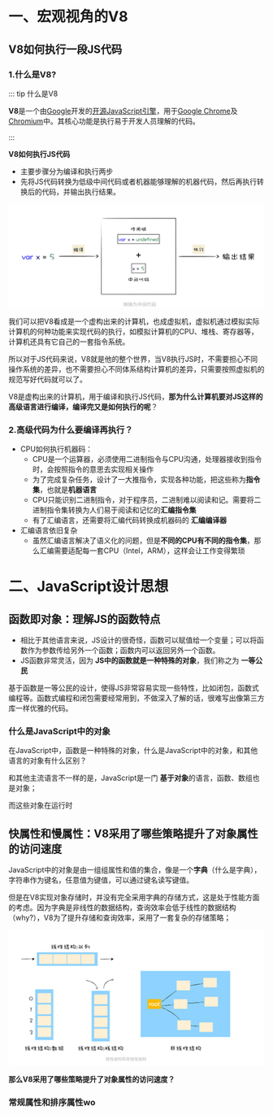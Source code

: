 # 一、宏观视角的V8

## V8如何执行一段JS代码

### 1.什么是V8?

::: tip 什么是V8

**V8**是一个由[Google](https://zh.wikipedia.org/wiki/Google)开发的[开源](https://zh.wikipedia.org/wiki/开源)[JavaScript引擎](https://zh.wikipedia.org/wiki/JavaScript引擎)，用于[Google Chrome](https://zh.wikipedia.org/wiki/Google_Chrome)及[Chromium](https://zh.wikipedia.org/wiki/Chromium)中。其核心功能是执行易于开发人员理解的代码。

:::

**V8如何执行JS代码**

- 主要步骤分为编译和执行两步
- 先将JS代码转换为低级中间代码或者机器能够理解的机器代码，然后再执行转换后的代码，并输出执行结果。

![](./V8/transfer_mid_code.png)

我们可以把V8看成是一个虚构出来的计算机，也成虚拟机，虚拟机通过模拟实际计算机的何种功能来实现代码的执行，如模拟计算机的CPU、堆栈、寄存器等，计算机还具有它自己的一套指令系统。



所以对于JS代码来说，V8就是他的整个世界，当V8执行JS时，不需要担心不同操作系统的差异，也不需要担心不同体系结构计算机的差异，只需要按照虚拟机的规范写好代码就可以了。



V8是虚构出来的计算机，用于编译和执行JS代码，**那为什么计算机要对JS这样的高级语言进行编译，编译完又是如何执行的呢**？



### 2.高级代码为什么要编译再执行？

- CPU如何执行机器码：
  - CPU是一个运算器，必须使用二进制指令与CPU沟通，处理器接收到指令时，会按照指令的意思去实现相关操作
  - 为了完成复杂任务，设计了一大推指令，实现各种功能，把这些称为**指令集**，也就是**机器语言**
  - CPU只能识别二进制指令，对于程序员，二进制难以阅读和记。需要将二进制指令集转换为人们易于阅读和记忆的**汇编指令集**
  - 有了汇编语言，还需要将汇编代码转换成机器码的 **汇编编译器**
- 汇编语言依旧复杂
  - 虽然汇编语言解决了语义化的问题，但是**不同的CPU有不同的指令集**，那么汇编需要适配每一套CPU（Intel，ARM），这样会让工作变得繁琐

# 二、JavaScript设计思想

## 函数即对象：理解JS的函数特点

- 相比于其他语言来说，JS设计的很奇怪，函数可以赋值给一个变量；可以将函数作为参数传给另外一个函数；函数内可以返回另外一个函数。
- JS函数非常灵活，因为 **JS中的函数就是一种特殊的对象**，我们称之为 **一等公民**



基于函数是一等公民的设计，使得JS非常容易实现一些特性，比如闭包，函数式编程等。函数式编程和闭包需要经常用到，不做深入了解的话，很难写出像第三方库一样优雅的代码。



### 什么是JavaScript中的对象

在JavaScript中，函数是一种特殊的对象，什么是JavaScript中的对象，和其他语言的对象有什么区别？



和其他主流语言不一样的是，JavaScript是一门 **基于对象**的语言，函数、数组也是对象；



而这些对象在运行时

## 快属性和慢属性：V8采用了哪些策略提升了对象属性的访问速度

JavaScript中的对象是由一组组属性和值的集合，像是一个**字典**（什么是字典），字符串作为键名，任意值为键值，可以通过键名读写键值。



但是在V8实现对象存储时，并没有完全采用字典的存储方式，这是处于性能方面的考虑。因为字典是非线性的数据结构，查询效率会低于线性的数据结构（why?），V8为了提升存储和查询效率，采用了一套复杂的存储策略；



![](./V8/v8_line_01.png)



**那么V8采用了哪些策略提升了对象属性的访问速度？**



### 常规属性和排序属性wo































































